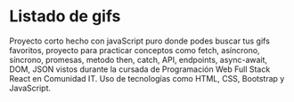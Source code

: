 # Listado de gifs
Proyecto corto hecho con javaScript puro donde podes buscar tus gifs favoritos, proyecto para practicar conceptos como fetch, asíncrono, síncrono, promesas, metodo then, catch, API, endpoints, async-await, DOM, JSON vistos durante la cursada de Programación Web Full Stack React en Comunidad IT. Uso de tecnologías como HTML, CSS, Bootstrap y JavaScript.

